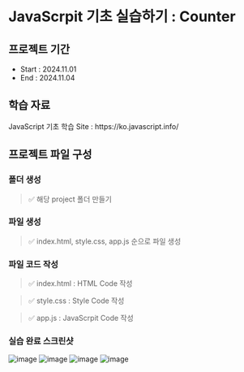 # JavaScrpit 기초 실습하기 : Counter
## 프로젝트 기간
- Start : 2024.11.01
- End : 2024.11.04

## 학습 자료
<p>JavaScript 기초 학습 Site : https://ko.javascript.info/</p> 

## 프로젝트 파일 구성
### 폴더 생성
<p><blockquote> ✅ 해당 project 폴더 만들기</blockquote></p>

### 파일 생성
<p><blockquote> ✅ index.html, style.css, app.js 순으로 파일 생성 </blockquote></p>

### 파일 코드 작성
<p><blockquote> ✅ index.html : HTML Code 작성</blockquote></p>
<p><blockquote> ✅ style.css : Style Code 작성</blockquote></p>
<p><blockquote> ✅ app.js : JavaScrpit Code 작성</blockquote></p>

### 실습 완료 스크린샷
![image](https://github.com/user-attachments/assets/ef822766-1a6a-4495-8265-eb8f25c5ec69)
![image](https://github.com/user-attachments/assets/e953dbec-8dc3-4181-8807-9eca5e99ac47)
![image](https://github.com/user-attachments/assets/3f21fa5d-e6e9-44ce-87c9-952b5d7bd784)
![image](https://github.com/user-attachments/assets/2ccfebd7-563a-4965-86ff-24a5f9ac1f30)
